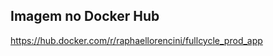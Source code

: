 ## Imagem no Docker Hub
<a href="https://hub.docker.com/r/raphaellorencini/fullcycle_prod_app">https://hub.docker.com/r/raphaellorencini/fullcycle_prod_app</a>